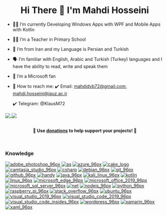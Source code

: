 <h1 align="center"> Hi There 👋 I'm Mahdi Hosseini</h1>

- 👩‍💻 I’m currently Developing Windows Apps with WPF and Mobile Apps with Kotlin
- 👨‍🏫 I’m a Teacher in Primary School
- 🏴 I’m from Iran and my Language is Persian and Turkish
- 🗣 I’m familiar with English, Arabic and Turkish (Turkey) languages and I have the ability to read, write and speak them
- 🤟 I’m a Microsoft fan
- 🤙 How to reach me: 
     :heavy_check_mark: Email: mahdidvb72@gmail.com, mahdi.hosseini@iauz.ac.ir 

     :heavy_check_mark: Telegram: @KlausM72 

<a href="https://github.com/ghost1372">
  <img align="center" src="https://github-readme-stats.vercel.app/api?username=ghost1372&show_icons=true&count_private=true&include_all_commits=true" />
</a>
<a href="https://github.com/ghost1372">
  <img align="center" src="https://github-readme-stats.vercel.app/api/top-langs/?username=ghost1372&layout=compact&langs_count=12&hide=html,css" />
</a>


<br>
<br>
<p align="center">
	<b>🙌 Use <a href="https://blockchain.com/btc/payment_request?address=19cmmVkh4ZsEdrcumbRMvQXmCFfw8nAbX5&amount=0.00041825&message=Buy a cup of tea">donations</a> to help support <b>your</b> projects! 🙌</b>
</p>
<br>

### Knowledge

[![adobe_photoshop_96px](https://user-images.githubusercontent.com/9213496/100453274-f6af9e00-30cf-11eb-9007-d7264c399f8f.png)](https://www.adobe.com/products/photoshop.html) 
[![as](https://user-images.githubusercontent.com/9213496/100454663-9a9a4900-30d2-11eb-8e49-8949f91033f2.png)](https://developer.android.com/studio)
[![azure_96px](https://user-images.githubusercontent.com/9213496/100453281-f8796180-30cf-11eb-8713-5d46659acf9a.png)](https://azure.microsoft.com/en-us/)
[![cake_logo](https://user-images.githubusercontent.com/9213496/100454668-9c640c80-30d2-11eb-8a65-40433fdf733a.png)](https://cakebuild.net/)
[![camtasia_studio_96px](https://user-images.githubusercontent.com/9213496/100453284-f911f800-30cf-11eb-8891-c4103abda810.png)](https://www.techsmith.com/video-editor.html)
[![csharp](https://user-images.githubusercontent.com/9213496/100454535-5444ea00-30d2-11eb-8047-a98c45bf2a50.png)](https://docs.microsoft.com/en-us/dotnet/csharp/)
[![debian_96px](https://user-images.githubusercontent.com/9213496/100453290-fa432500-30cf-11eb-9793-f6abaa0ef8e8.png)](https://www.debian.org/)
[![git_96px](https://user-images.githubusercontent.com/9213496/100453292-fadbbb80-30cf-11eb-9730-f16051fe2e2f.png)](https://git-scm.com)
[![github_96px](https://user-images.githubusercontent.com/9213496/100454737-c289ac80-30d2-11eb-8dfd-186678751153.png)](https://github.com)
[![handy](https://user-images.githubusercontent.com/9213496/100454706-b3a2fa00-30d2-11eb-9e6d-8d4d8f3a4e44.png)](https://github.com/HandyOrg)
[![java_96px](https://user-images.githubusercontent.com/9213496/100453302-fc0ce880-30cf-11eb-865f-d20c961f7997.png)](https://www.java.com/en/)
[![kali_linux_96px](https://user-images.githubusercontent.com/9213496/100453307-fca57f00-30cf-11eb-9eaf-16fe03f3f611.png)](https://www.kali.org/)
[![kotlin](https://user-images.githubusercontent.com/9213496/100454537-55761700-30d2-11eb-915a-25ae7e09368e.png)](https://kotlinlang.org)
[![linux_96px](https://user-images.githubusercontent.com/9213496/100453313-fd3e1580-30cf-11eb-9880-3b6b268d663c.png)](https://www.linux.org/)
[![microsoft_edge_96px](https://user-images.githubusercontent.com/9213496/100454880-ffee3a00-30d2-11eb-83ff-4ee4be7dc86b.png)](https://www.microsoft.com/en-us/edge)
[![microsoft_office_2019_96px](https://user-images.githubusercontent.com/9213496/100453317-fe6f4280-30cf-11eb-8495-cf9ab170f5df.png)](https://www.office.com/)
[![microsoft_sql_server_96px](https://user-images.githubusercontent.com/9213496/100453323-fe6f4280-30cf-11eb-87cc-f3da8af32944.png)](https://www.microsoft.com/en-us/sql-server/sql-server-downloads)
[![net](https://user-images.githubusercontent.com/9213496/100454540-560ead80-30d2-11eb-8291-225f05f267f5.png)](https://github.com/dotnet/core)
[![nodejs_96px](https://user-images.githubusercontent.com/9213496/100453330-ffa06f80-30cf-11eb-8c71-d981220ca5be.png)](https://nodejs.org/en/)
[![python_96px](https://user-images.githubusercontent.com/9213496/100453333-00390600-30d0-11eb-902a-dfe24b9f45de.png)](https://www.python.org/)
[![raspberry_pi_96px](https://user-images.githubusercontent.com/9213496/100453335-00d19c80-30d0-11eb-8681-d11a2c0837df.png)](https://www.raspberrypi.org/)
[![stack_overflow_96px](https://user-images.githubusercontent.com/9213496/100453337-00d19c80-30d0-11eb-96ed-5725a0e40fb5.png)](https://stackoverflow.com/)
[![ubuntu_96px](https://user-images.githubusercontent.com/9213496/100453338-016a3300-30d0-11eb-91e9-ae4e1b1fc9d6.png)](https://ubuntu.com/)
[![visual_studio_2019_96px](https://user-images.githubusercontent.com/9213496/100453340-0202c980-30d0-11eb-86b9-c2c44c8fbfea.png)](https://visualstudio.microsoft.com/)
[![visual_studio_code_2019_96px](https://user-images.githubusercontent.com/9213496/100453343-029b6000-30d0-11eb-9f35-ddceaa73e0b1.png)](https://visualstudio.microsoft.com/)
[![visual_studio_code_insides_96px](https://user-images.githubusercontent.com/9213496/100453345-0333f680-30d0-11eb-9316-6156965bbc84.png)](https://visualstudio.microsoft.com/)
[![wordpress_96px](https://user-images.githubusercontent.com/9213496/100453347-03cc8d00-30d0-11eb-90f6-dde0e5a6136c.png)](https://wordpress.org/download/)
[![xamarin_96px](https://user-images.githubusercontent.com/9213496/100453351-04652380-30d0-11eb-82b7-2285ee259d96.png)](https://dotnet.microsoft.com/apps/xamarin)
[![xaml_96px](https://user-images.githubusercontent.com/9213496/100453354-04652380-30d0-11eb-87de-a577acd2f62f.png)](https://docs.microsoft.com/en-us/dotnet/desktop/wpf/fundamentals/xaml?view=netdesktop-5.0)
